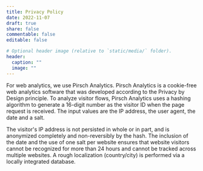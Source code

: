 ```yaml
---
title: Privacy Policy
date: 2022-11-07
draft: true
share: false
commentable: false
editable: false

# Optional header image (relative to `static/media/` folder).
header:
  caption: ""
  image: ""
---
```


For web analytics, we use Pirsch Analytics. Pirsch Analytics is a cookie-free web analytics software that was developed according to the Privacy by Design principle. To analyze visitor flows, Pirsch Analytics uses a hashing algorithm to generate a 16-digit number as the visitor ID when the page request is received. The input values are the IP address, the user agent, the date and a salt.

The visitor's IP address is not persisted in whole or in part, and is anonymized completely and non-reversibly by the hash. The inclusion of the date and the use of one salt per website ensures that website visitors cannot be recognized for more than 24 hours and cannot be tracked across multiple websites. A rough localization (country/city) is performed via a locally integrated database.

